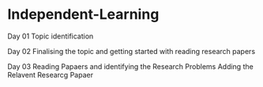 # Independent-Learning

Day 01 
Topic identification

Day 02 
Finalising the topic and getting started with reading research papers

Day 03
Reading Papaers and identifying the Research Problems
 Adding the Relavent Researcg Papaer
